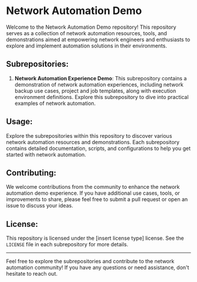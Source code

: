 # Network Automation Demo

Welcome to the Network Automation Demo repository! This repository serves as a collection of network automation resources, tools, and demonstrations aimed at empowering network engineers and enthusiasts to explore and implement automation solutions in their environments.

## Subrepositories:

1. **Network Automation Experience Demo**: This subrepository contains a demonstration of network automation experiences, including network backup use cases, project and job templates, along with execution environment definitions. Explore this subrepository to dive into practical examples of network automation.

## Usage:

Explore the subrepositories within this repository to discover various network automation resources and demonstrations. Each subrepository contains detailed documentation, scripts, and configurations to help you get started with network automation.

## Contributing:

We welcome contributions from the community to enhance the network automation demo experience. If you have additional use cases, tools, or improvements to share, please feel free to submit a pull request or open an issue to discuss your ideas.

## License:

This repository is licensed under the [insert license type] license. See the `LICENSE` file in each subrepository for more details.

---

Feel free to explore the subrepositories and contribute to the network automation community! If you have any questions or need assistance, don't hesitate to reach out.
